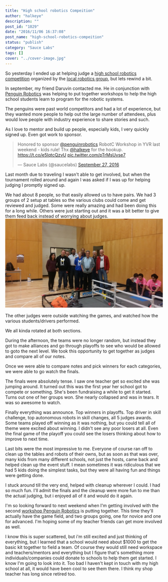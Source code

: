 ```yaml
---
title: "High school robotics Compeition"
author: "halkeye"
description: ""
post_id: "1029"
date: "2016/11/06 16:37:08"
post_name: "high-school-robotics-compeition"
status: "publish"
category: "Sauce Labs"
tags: []
cover: "../cover-image.jpg"
---
```


So yesterday I ended up at helping judge a [high school robotics competition](https://www.robotevents.com/robot-competitions/vex-robotics-competition/RE-VRC-15-3684.html) organized by the [local robotics group](https://www.pyrs.ca/), but lets rewind a bit.

In september, my friend Daruvin contacted me. He in conjunction with [Penguin Robotics](https://penguinrobotics.ca/) was helping to put together workshops to help the high school students learn to program for the robotic systems.

The penguins were past world competitors and had a lot of experience, but they wanted more people to help out the large number of attendees, plus would love people with industry experience to share stories and such.

As I love to mentor and build up people, especially kids, I very quickly signed up. Even got work to sponsor.

<blockquote class="twitter-tweet" data-lang="en"><p lang="en" dir="ltr">Honored to sponsor <a href="https://twitter.com/penguinrobotics?ref_src=twsrc%5Etfw">@penguinrobotics</a> RobotC Workshop in YVR last weekend - kids rule! Thx <a href="https://twitter.com/halkeye?ref_src=twsrc%5Etfw">@halkeye</a> for the hookup. <a href="https://t.co/e5lqtcQzvU">https://t.co/e5lqtcQzvU</a> <a href="https://t.co/pTrMsUvse7">pic.twitter.com/pTrMsUvse7</a></p>&mdash; Sauce Labs (@saucelabs) <a href="https://twitter.com/saucelabs/status/780858352251334656?ref_src=twsrc%5Etfw">September 27, 2016</a></blockquote>

Last month due to traveling I wasn't able to get involved, but when the tournament rolled around and again I was asked if I was up for helping judging I promptly signed up.

We had about 8 people, so that easily allowed us to have pairs. We had 3 groups of 2 setup at tables so the various clubs could come and get reviewed and judged. Some were really amazing and had been doing this for a long while. Others were just starting out and it was a bit better to give them feed back instead of worrying about judges.
![20161105_153829.jpg](20161105_153829.jpg)

The other judges were outside watching the games, and watched how the various students/drivers performed.

We all kinda rotated at both sections.

During the afternoon, the teams were no longer random, but instead they got to make alliances and go through playoffs to see who would be allowed to goto the next level. We took this opportunity to get together as judges and compare all of our notes.

Once we were able to compare notes and pick winners for each categories, we were able to go watch the finals.

The finals were absolutely tense. I saw one teacher get so excited she was jumping around. It turned out this was the first year her school got to compete or something. She's been fundraising a while to get it started. Turns out one of her groups won. She nearly collapsed and was in tears. It was so awesome to watch.

Finally everything was announce. Top winners in playoffs. Top driver in skill challenge, top autonomous robots in skill changes, all 5 judges awards. Some teams played off winning as it was nothing, but you could tell all of theme were excited about winning. I didn't see any poor losers at all. Even the final game of the playoff you could see the losers thinking about how to improve to next time.

Last bits were the most impressive to me. Everyone of course ran off to clean up the tables and robots of their owns, but as soon as that was over, many kids from many different schools, not just the hosts, came back and helped clean up the event stuff. I mean sometimes it was ridiculous that we had 5 kids doing the simplest tasks, but they were all having fun and things were getting done.

I stuck around till the very end, helped with cleanup wherever I could. I had so much fun. I'll admit the finals and the cleanup were more fun to me than the actual judging, but i enjoyed all of it and would do it again.

I'm so looking forward to next weekend when I'm getting involved with the second [workshop Penguin Robotics](https://www.facebook.com/events/1102273973226154/) is putting together. This time they'll actually have the game field, and two groups going, one for novice and one for advanced. I'm hoping some of my teacher friends can get more involved as well.

I know this is super scattered, but i'm still excited and just thinking of everything, but I learned that a school would need about $1000 to get the basic kit together to field a team. Of course they would still need workspace and teachers/mentors and everything but I figure that's something more individuals/companies could donate to schools to help them get started. I know I'm going to look into it. Too bad I haven't kept in touch with my high school at all, it would have been cool to see them there. I think my shop teacher has long since retired too.
